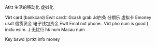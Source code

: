 Atitt 生活的移动化 虚拟化

Virt card (bankcard)
Ewlt card:::Gcash grab
Jd白条 分期乐 虚拟卡
Emoney usdt 信贷资金 电子钱包资金
Ewlt 
Emal  not phone..
Virt pho num is good ( inclu esim...)
无忧行 hk num
Macau num

Key bswd   (prtkt  info  money




